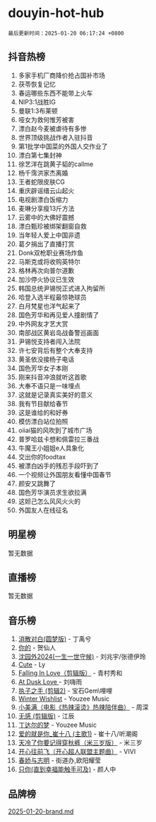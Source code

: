 # douyin-hot-hub

`最后更新时间：2025-01-20 06:17:24 +0800`

## 抖音热榜

1. 多家手机厂商降价抢占国补市场
1. 茯苓恢复记忆
1. 春运哪些东西不能带上火车
1. NIP3:1战胜IG
1. 曼联1:3布莱顿
1. 哑女为救何惟芳被害
1. 漂白赵今麦被虐待有多惨
1. 世界顶级挑战作者入驻抖音
1. 第1批学中国菜的外国人交作业了
1. 漂白第七集封神
1. 徐艺洋在跳黄子韬的callme
1. 杨千霈洪家杰离婚
1. 王者蛇限皮肤CG
1. 重庆辟谣缙云山起火
1. 电视剧漂白饭缩力
1. 麦琳分享瘦13斤方法
1. 云雾中的大佛好震撼
1. 漂白甄珍被绑架翻窗自救
1. 当年轻人爱上中国非遗
1. 葛夕捐出了直播打赏
1. Donk双枪职业赛场炸鱼
1. 马斯克或将收购英特尔
1. 格林再次向普尔道歉
1. 加沙停火协议已生效
1. 韩国总统尹锡悦正式进入拘留所
1. 哈登入选半程最惊艳球员
1. 白月梵星也洋气起来了
1. 国色芳华和再见爱人撞剧情了
1. 中外网友才艺大赏
1. 南部战区黄岩岛战备警巡画面
1. 尹锡悦支持者闯入法院
1. 许七安背后有整个大奉支持
1. 黄圣依没接杨子电话
1. 国色芳华女子本刚
1. 刚来抖音冲浪就听这首歌
1. 大奉不语只是一味埋点
1. 这就是记录真实美好的意义
1. 我有节目献给春节
1. 这是谁给的和好券
1. 模仿漂白站位拍照
1. oiiai猫的风吹到了城市广场
1. 普罗哈兹卡想和佩雷拉三番战
1. 牛魔王小姐姐e人具象化
1. 交出你的foodtax
1. 被漂白凶手的残忍手段吓到了
1. 一个视频让外国朋友看懂中国春节
1. 颜安又跳舞了
1. 国色芳华演员求生欲拉满
1. 这妲己怎么风风火火的
1. 外国友人在线征名

## 明星榜

暂无数据

## 直播榜

暂无数据

## 音乐榜

1. [消散对白(圆梦版)](https://sf5-hl-cdn-tos.douyinstatic.com/obj/tos-cn-ve-2774/og4jB5I5IizzoZVAAAzWgBMAsMDWoArfwBOiFs) - 丁禹兮
1. [你的](https://sf6-cdn-tos.douyinstatic.com/obj/tos-cn-ve-2774/oYuIeKf42jB7sEV6B2upMdpYAgfrQWj0FeRegh) - 贺仙人
1. [沈园外2024(一生一世守候)](https://sf5-hl-cdn-tos.douyinstatic.com/obj/tos-cn-ve-2774/oAIYMHGCmKaYKFDd6FZBf9AfMfx1eErAAEJAFH) - 刘兆宇/张德伊玲
1. [Cute](https://sf5-hl-cdn-tos.douyinstatic.com/obj/tos-cn-ve-2774/o4IbIzHWKAAB4wsS5qMBRiiAlEBGTpQRNfFvuo) - Ly
1. [Falling In Love（剪辑版）](https://sf5-hl-cdn-tos.douyinstatic.com/obj/tos-cn-ve-2774/o8ajpA8zzgBPahbBIO8AcKGBLJezFCRd1wfP9f) - 青村秀和
1. [ At Dusk  Love ](https://sf5-hl-cdn-tos.douyinstatic.com/obj/tos-cn-ve-2774/o8CrpCf5CaYgI4ZrtQgMQAFEfuGqNnRSDQAPBc) - 刘嗨雨
1. [执子之手 (剪辑2)](https://sf5-hl-cdn-tos.douyinstatic.com/obj/tos-cn-ve-2774/oUoZLQjCc31XzqsBnBQUNgeKtYPBcgbFDwtfcu) - 宝石Gem\哩哩
1. [Winter Wishlist](https://sf5-hl-cdn-tos.douyinstatic.com/obj/tos-cn-ve-2774/oIIgUOeamCFCVAzxN6MFRLIBlLGpUqQxeeHrLE) - Youzee Music
1. [小美满（电影《热辣滚烫》热辣陪伴曲）](https://sf5-hl-cdn-tos.douyinstatic.com/obj/tos-cn-ve-2774/o0GAn2lSgfZIDUgtevCGDQYnFg4CwnrBaxbTZL) - 周深
1. [无感 (剪辑版)](https://sf3-cdn-tos.douyinstatic.com/obj/tos-cn-ve-2774/o0eIsUzJBDlQaQFC5OFlgbMEZC1TFYBftOBn6p) - 江辰
1. [丁达尔的梦](https://sf5-hl-cdn-tos.douyinstatic.com/obj/tos-cn-ve-2774/oMU3WirUZBVQkAC9ccG5P2IQirziZM2RTInUY) - Youzee Music
1. [爱的就是你_崔十八 (主歌1)](https://sf5-hl-cdn-tos.douyinstatic.com/obj/tos-cn-ve-2774/oI5BO5DhFZ6UTcNCnZaOCBLtZ7WIMQGfgnXf5E) - 崔十八/听潮阁
1. [天冷了你要记得穿秋裤（米三岁版）](https://sf5-hl-cdn-tos.douyinstatic.com/obj/tos-cn-ve-2774/oQlIwVIDWiZ6BQilAorS7MA0AgCkQDvcZAdm1) - 米三岁
1. [开心往前飞（开心超人联盟主题曲）](https://sf5-hl-cdn-tos.douyinstatic.com/obj/tos-cn-ve-2774/9d8fb7c82cf1421fb93a9fe925275e0a) - VIVI
1. [春娇与志明](https://sf5-hl-cdn-tos.douyinstatic.com/obj/tos-cn-ve-2774/e530d8fceb7044b39707d7f9ff54add1) - 街道办,欧阳耀莹
1. [只你(直到幸福能触手可及)](https://sf5-hl-cdn-tos.douyinstatic.com/obj/tos-cn-ve-2774/o0lBkRDzFTeaVSUz3ZZSCBVtZ5DIMQGfgmEAuE) - 颜人中

## 品牌榜

[2025-01-20-brand.md](2025-01-20-brand.md)
